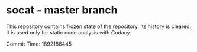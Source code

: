 # socat - master branch

This repository contains frozen state of the repository.
Its history is cleared. It is used only for static code
analysis with Codacy.

Commit Time: 1692186445